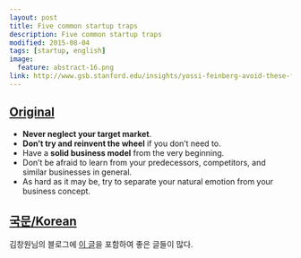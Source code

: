 ```yaml
---
layout: post
title: Five common startup traps
description: Five common startup traps
modified: 2015-08-04
tags: [startup, english]
image:
  feature: abstract-16.png
link: http://www.gsb.stanford.edu/insights/yossi-feinberg-avoid-these-five-common-startup-traps
---
```


## [Original](http://www.gsb.stanford.edu/insights/yossi-feinberg-avoid-these-five-common-startup-traps)

- **Never neglect your target market**.
- **Don’t try and reinvent the wheel** if you don’t need to.
- Have a **solid business model** from the very beginning.
- Don’t be afraid to learn from your predecessors, competitors, and similar businesses in general.
- As hard as it may be, try to separate your natural emotion from your business concept.

## [국문/Korean](http://www.memoriesreloaded.net/2015/07/5.html)

김창원님의 블로그에 [이 글](http://www.memoriesreloaded.net/2015/07/5.html)을 포함하여 좋은 글들이 많다. 
